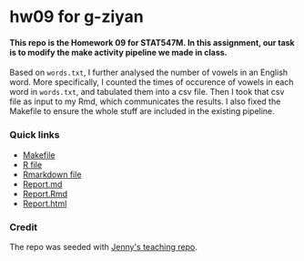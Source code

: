 # hw09 for g-ziyan

#### This repo is the Homework 09 for STAT547M. In this assignment, our task is to modify the make activity pipeline we made in class.

Based on `words.txt`, I further analysed the number of vowels in an English word. More specifically, I counted the times of occurence of vowels in each word in `words.txt`, and tabulated them into a csv file. Then I took that csv file as input to my Rmd, which communicates the results. I also fixed the Makefile to ensure the whole stuff are included in the existing pipeline.

### Quick links 
- [Makefile](https://github.com/STAT545-UBC-students/hw09-g-ziyan/blob/master/Makefile)
- [R file](https://github.com/STAT545-UBC-students/hw09-g-ziyan/blob/master/vowels.R)
- [Rmarkdown file](https://github.com/STAT545-UBC-students/hw09-g-ziyan/blob/master/vowels.Rmd)
- [Report.md](https://github.com/STAT545-UBC-students/hw09-g-ziyan/blob/master/report2.md)
- [Report.Rmd](https://github.com/STAT545-UBC-students/hw09-g-ziyan/blob/master/report2.Rmd)
- [Report.html](https://github.com/STAT545-UBC-students/hw09-g-ziyan/blob/master/report2.html)

### Credit
The repo was seeded with [Jenny's teaching repo](https://github.com/STAT545-UBC/make-activity).
